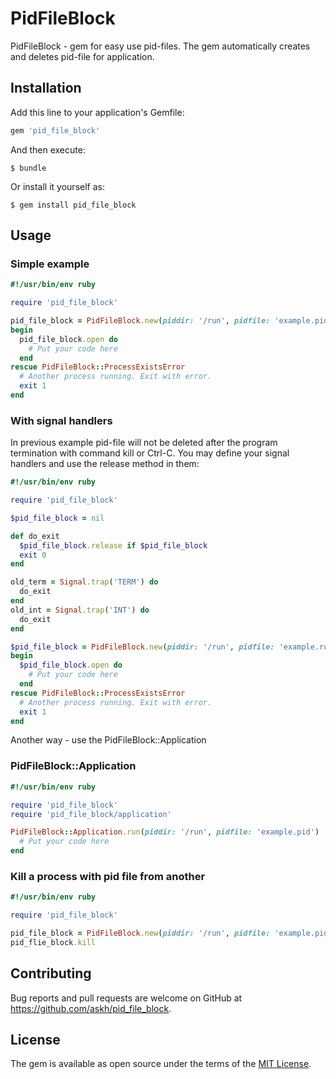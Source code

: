 # PidFileBlock

PidFileBlock - gem for easy use pid-files. The gem automatically creates and deletes pid-file for application.

## Installation

Add this line to your application's Gemfile:

```ruby
gem 'pid_file_block'
```

And then execute:

    $ bundle

Or install it yourself as:

    $ gem install pid_file_block

## Usage

### Simple example

```ruby
#!/usr/bin/env ruby

require 'pid_file_block'

pid_file_block = PidFileBlock.new(piddir: '/run', pidfile: 'example.pid')
begin
  pid_file_block.open do
    # Put your code here
  end
rescue PidFileBlock::ProcessExistsError
  # Another process running. Exit with error.
  exit 1
end
```

### With signal handlers

In previous example pid-file will not be deleted after the program termination with command kill or Ctrl-C. You may define your signal handlers and use the release method in them:

```ruby
#!/usr/bin/env ruby

require 'pid_file_block'

$pid_file_block = nil

def do_exit
  $pid_file_block.release if $pid_file_block
  exit 0
end

old_term = Signal.trap('TERM') do
  do_exit
end
old_int = Signal.trap('INT') do
  do_exit
end

$pid_file_block = PidFileBlock.new(piddir: '/run', pidfile: 'example.run')
begin
  $pid_file_block.open do
    # Put your code here
  end
rescue PidFileBlock::ProcessExistsError
  # Another process running. Exit with error.
  exit 1
end
```

Another way - use the PidFileBlock::Application

### PidFileBlock::Application

```ruby
#!/usr/bin/env ruby

require 'pid_file_block'
require 'pid_file_block/application'

PidFileBlock::Application.run(piddir: '/run', pidfile: 'example.pid')
  # Put your code here
end
```

### Kill a process with pid file from another

```ruby
#!/usr/bin/env ruby

require 'pid_file_block'

pid_file_block = PidFileBlock.new(piddir: '/run', pidfile: 'example.pid')
pid_flie_block.kill
```

## Contributing

Bug reports and pull requests are welcome on GitHub at https://github.com/askh/pid_file_block.

## License

The gem is available as open source under the terms of the [MIT License](https://opensource.org/licenses/MIT).
